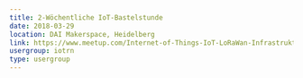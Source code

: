 ```yaml
---
title: 2-Wöchentliche IoT-Bastelstunde
date: 2018-03-29
location: DAI Makerspace, Heidelberg
link: https://www.meetup.com/Internet-of-Things-IoT-LoRaWan-Infrastruktur-4-RheinNeckar/events/wgskdpyxfbmc/
usergroup: iotrn
type: usergroup
---
```

